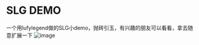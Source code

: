 # SLG DEMO
一个用lufylegend做的SLG小demo，抛砖引玉，有兴趣的朋友可以看看，拿去随意扩展一下
 ![image](https://github.com/lufylegend/slg/blob/master/view.gif)
